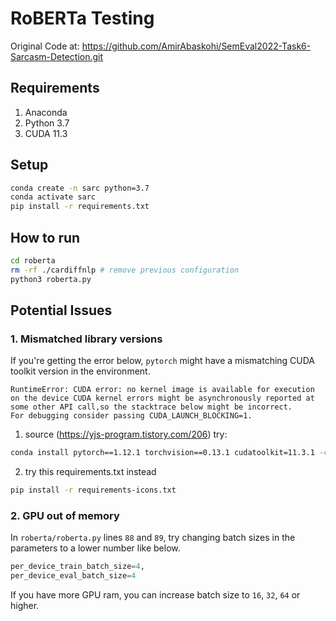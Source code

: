 # RoBERTa Testing

Original Code at: https://github.com/AmirAbaskohi/SemEval2022-Task6-Sarcasm-Detection.git

## Requirements

1. Anaconda
2. Python 3.7
3. CUDA 11.3

## Setup

```bash
conda create -n sarc python=3.7
conda activate sarc
pip install -r requirements.txt
```

## How to run

```bash
cd roberta
rm -rf ./cardiffnlp # remove previous configuration
python3 roberta.py
```

## Potential Issues

### 1. Mismatched library versions

If you're getting the error below, `pytorch` might have a mismatching CUDA toolkit version in the environment.

```text
RuntimeError: CUDA error: no kernel image is available for execution on the device CUDA kernel errors might be asynchronously reported at some other API call,so the stacktrace below might be incorrect.
For debugging consider passing CUDA_LAUNCH_BLOCKING=1.
```

1. source (https://yjs-program.tistory.com/206) try:

```bash
conda install pytorch==1.12.1 torchvision==0.13.1 cudatoolkit=11.3.1 -c pytorch
```

2. try this requirements.txt instead

```bash
pip install -r requirements-icons.txt
```

### 2. GPU out of memory

In `roberta/roberta.py` lines `88` and `89`, try changing batch sizes in the parameters to a lower number like below.

```python
per_device_train_batch_size=4,
per_device_eval_batch_size=4
```

If you have more GPU ram, you can increase batch size to `16`, `32`, `64` or higher.

